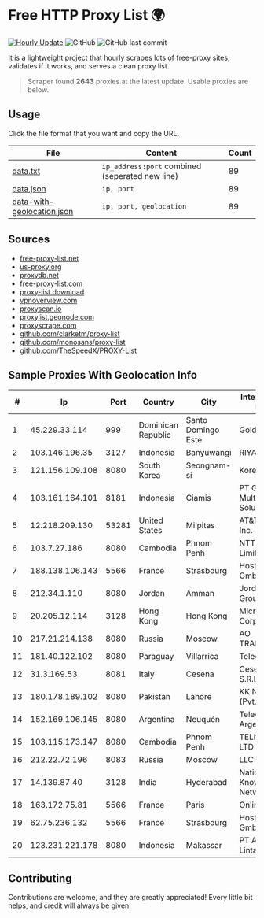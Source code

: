 
# Free HTTP Proxy List 🌍

[![Hourly Update](https://github.com/mertguvencli/http-proxy-list/actions/workflows/main.yml/badge.svg?branch=main)](https://github.com/mertguvencli/http-proxy-list/actions/workflows/main.yml)
![GitHub](https://img.shields.io/github/license/mertguvencli/http-proxy-list)
![GitHub last commit](https://img.shields.io/github/last-commit/mertguvencli/http-proxy-list)

It is a lightweight project that hourly scrapes lots of free-proxy sites, validates if it works, and serves a clean proxy list.


> Scraper found **2643** proxies at the latest update. Usable proxies are below.

## Usage

Click the file format that you want and copy the URL.


|File|Content|Count|
|----|-------|-----|
|[data.txt](https://raw.githubusercontent.com/mertguvencli/http-proxy-list/main/proxy-list/data.txt)|`ip_address:port` combined (seperated new line)|89|
|[data.json](https://raw.githubusercontent.com/mertguvencli/http-proxy-list/main/proxy-list/data.json)|`ip, port`|89|
|[data-with-geolocation.json](https://raw.githubusercontent.com/mertguvencli/http-proxy-list/main/proxy-list/data-with-geolocation.json)|`ip, port, geolocation`|89|

## Sources

* [free-proxy-list.net](https://free-proxy-list.net)
* [us-proxy.org](https://www.us-proxy.org)
* [proxydb.net](http://proxydb.net)
* [free-proxy-list.com](https://free-proxy-list.com/?page=&port=&type%5B%5D=http&type%5B%5D=https&up_time=0&search=Search)
* [proxy-list.download](https://www.proxy-list.download/HTTP)
* [vpnoverview.com](https://vpnoverview.com/privacy/anonymous-browsing/free-proxy-servers)
* [proxyscan.io](https://www.proxyscan.io)
* [proxylist.geonode.com](https://proxylist.geonode.com/api/proxy-list?limit=300&page=1&sort_by=lastChecked&sort_type=desc&protocols=http,https)
* [proxyscrape.com](https://api.proxyscrape.com/v2/?request=displayproxies&protocol=http&timeout=10000&country=all&ssl=all&anonymity=all)
* [github.com/clarketm/proxy-list](https://raw.githubusercontent.com/clarketm/proxy-list/master/proxy-list-raw.txt)
* [github.com/monosans/proxy-list](https://raw.githubusercontent.com/monosans/proxy-list/main/proxies/http.txt)
* [github.com/TheSpeedX/PROXY-List](https://raw.githubusercontent.com/TheSpeedX/PROXY-List/master/http.txt)


## Sample Proxies With Geolocation Info

|#|Ip|Port|Country|City|Internet Service Provider|
|-|--|----|-------|----|-------------------------|
|1|45.229.33.114|999|Dominican Republic|Santo Domingo Este|Gold Data C.A.|
|2|103.146.196.35|3127|Indonesia|Banyuwangi|RIYADNETWORK|
|3|121.156.109.108|8080|South Korea|Seongnam-si|Korea Telecom|
|4|103.161.164.101|8181|Indonesia|Ciamis|PT Galuh Multidata Solution|
|5|12.218.209.130|53281|United States|Milpitas|AT&T Services, Inc.|
|6|103.7.27.186|8080|Cambodia|Phnom Penh|NTT (Thailand) Limited|
|7|188.138.106.143|5566|France|Strasbourg|Host Europe GmbH|
|8|212.34.1.110|8080|Jordan|Amman|Jordan Telecom Group|
|9|20.205.12.114|3128|Hong Kong|Hong Kong|Microsoft Corporation|
|10|217.21.214.138|8080|Russia|Moscow|AO TRANSTELECOM|
|11|181.40.122.102|8080|Paraguay|Villarrica|Telecel S.A.|
|12|31.3.169.53|8081|Italy|Cesena|Cesena NET S.R.L.|
|13|180.178.189.102|8080|Pakistan|Lahore|KK Networks (Pvt.) Limited|
|14|152.169.106.145|8080|Argentina|Neuquén|Telecom Argentina S.A|
|15|103.115.173.147|8080|Cambodia|Phnom Penh|TELNET CO., LTD|
|16|212.22.72.196|8083|Russia|Moscow|LLC FIBERTEL|
|17|14.139.87.40|3128|India|Hyderabad|National Knowledge Network|
|18|163.172.75.81|5566|France|Paris|Online S.A.S.|
|19|62.75.236.132|5566|France|Strasbourg|Host Europe GmbH|
|20|123.231.221.178|8080|Indonesia|Makassar|PT Aplikanusa Lintasarta|



## Contributing

Contributions are welcome, and they are greatly appreciated! Every
little bit helps, and credit will always be given.

